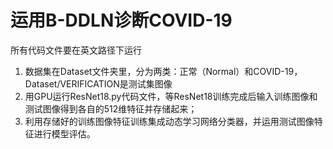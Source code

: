 # 运用B-DDLN诊断COVID-19
所有代码文件要在英文路径下运行
1. 数据集在Dataset文件夹里，分为两类：正常（Normal）和COVID-19，Dataset/VERIFICATION是测试集图像
2. 用GPU运行ResNet18.py代码文件，等ResNet18训练完成后输入训练图像和测试图像得到各自的512维特征并存储起来；
3. 利用存储好的训练图像特征训练集成动态学习网络分类器，并运用测试图像特征进行模型评估。
